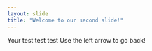 ```yaml
---
layout: slide
title: "Welcome to our second slide!"
---
```

Your test test test
Use the left arrow to go back!
